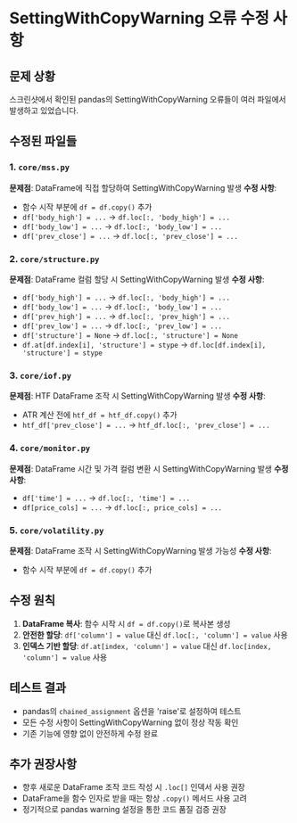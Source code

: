 # SettingWithCopyWarning 오류 수정 사항

## 문제 상황
스크린샷에서 확인된 pandas의 SettingWithCopyWarning 오류들이 여러 파일에서 발생하고 있었습니다.

## 수정된 파일들

### 1. `core/mss.py`
**문제점**: DataFrame에 직접 할당하여 SettingWithCopyWarning 발생
**수정 사항**:
- 함수 시작 부분에 `df = df.copy()` 추가
- `df['body_high'] = ...` → `df.loc[:, 'body_high'] = ...`
- `df['body_low'] = ...` → `df.loc[:, 'body_low'] = ...`
- `df['prev_close'] = ...` → `df.loc[:, 'prev_close'] = ...`

### 2. `core/structure.py`
**문제점**: DataFrame 컬럼 할당 시 SettingWithCopyWarning 발생
**수정 사항**:
- `df['body_high'] = ...` → `df.loc[:, 'body_high'] = ...`
- `df['body_low'] = ...` → `df.loc[:, 'body_low'] = ...`
- `df['prev_high'] = ...` → `df.loc[:, 'prev_high'] = ...`
- `df['prev_low'] = ...` → `df.loc[:, 'prev_low'] = ...`
- `df['structure'] = None` → `df.loc[:, 'structure'] = None`
- `df.at[df.index[i], 'structure'] = stype` → `df.loc[df.index[i], 'structure'] = stype`

### 3. `core/iof.py`
**문제점**: HTF DataFrame 조작 시 SettingWithCopyWarning 발생
**수정 사항**:
- ATR 계산 전에 `htf_df = htf_df.copy()` 추가
- `htf_df['prev_close'] = ...` → `htf_df.loc[:, 'prev_close'] = ...`

### 4. `core/monitor.py`
**문제점**: DataFrame 시간 및 가격 컬럼 변환 시 SettingWithCopyWarning 발생
**수정 사항**:
- `df['time'] = ...` → `df.loc[:, 'time'] = ...`
- `df[price_cols] = ...` → `df.loc[:, price_cols] = ...`

### 5. `core/volatility.py`
**문제점**: DataFrame 조작 시 SettingWithCopyWarning 발생 가능성
**수정 사항**:
- 함수 시작 부분에 `df = df.copy()` 추가

## 수정 원칙

1. **DataFrame 복사**: 함수 시작 시 `df = df.copy()`로 복사본 생성
2. **안전한 할당**: `df['column'] = value` 대신 `df.loc[:, 'column'] = value` 사용
3. **인덱스 기반 할당**: `df.at[index, 'column'] = value` 대신 `df.loc[index, 'column'] = value` 사용

## 테스트 결과
- pandas의 `chained_assignment` 옵션을 'raise'로 설정하여 테스트
- 모든 수정 사항이 SettingWithCopyWarning 없이 정상 작동 확인
- 기존 기능에 영향 없이 안전하게 수정 완료

## 추가 권장사항
- 향후 새로운 DataFrame 조작 코드 작성 시 `.loc[]` 인덱서 사용 권장
- DataFrame을 함수 인자로 받을 때는 항상 `.copy()` 메서드 사용 고려
- 정기적으로 pandas warning 설정을 통한 코드 품질 검증 권장